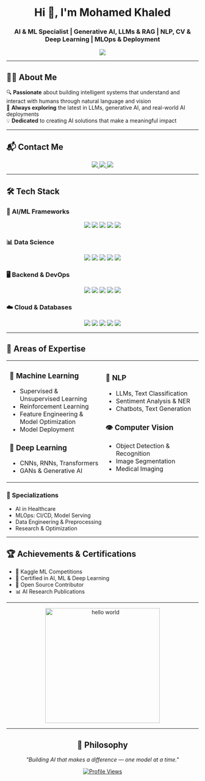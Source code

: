 <h1 align="center">Hi 👋, I'm Mohamed Khaled</h1>
<h3 align="center">AI & ML Specialist | Generative AI, LLMs & RAG | NLP, CV & Deep Learning | MLOps & Deployment</h3>

<p align="center">
  <img src="https://readme-typing-svg.demolab.com/?lines=AI+%26+Machine+Learning+Specialist;Generative+AI,+LLMs+%26+RAG;NLP,+Computer+Vision+%26+Deep+Learning;MLOps+%26+Model+Deployment&font=Fira+Code&center=true&width=600&height=45&color=0AF&vCenter=true&pause=1000&size=22"/>
</p>


---

## 🧑‍💻 About Me

🔍 **Passionate** about building intelligent systems that understand and interact with humans through natural language and vision  
🚀 **Always exploring** the latest in LLMs, generative AI, and real-world AI deployments  
💡 **Dedicated** to creating AI solutions that make a meaningful impact  

---

## 📬 Contact Me

<p align="center">
  <a href="mailto:qq11gharipqq11@gmail.com" target="_blank">
    <img src="https://img.shields.io/badge/Gmail-D14836?style=for-the-badge&logo=gmail&logoColor=white"/>
  </a>
  <a href="https://www.linkedin.com/in/mohamed-khaled-3a9021263" target="_blank">
    <img src="https://img.shields.io/badge/LinkedIn-0077B5?style=for-the-badge&logo=linkedin&logoColor=white"/>
  </a>
  <a href="https://kaggle.com/mohamed15320" target="_blank">
    <img src="https://img.shields.io/badge/Kaggle-20BEFF?style=for-the-badge&logo=Kaggle&logoColor=white"/>
  </a>
</p>

---

## 🛠️ Tech Stack

### 🤖 AI/ML Frameworks
<p align="center">
  <img src="https://img.shields.io/badge/Python-FFD43B?style=for-the-badge&logo=python&logoColor=blue"/>
  <img src="https://img.shields.io/badge/PyTorch-EE4C2C?style=for-the-badge&logo=pytorch&logoColor=white"/>
  <img src="https://img.shields.io/badge/TensorFlow-FF6F00?style=for-the-badge&logo=tensorflow&logoColor=white"/>
  <img src="https://img.shields.io/badge/scikit_learn-F7931E?style=for-the-badge&logo=scikit-learn&logoColor=white"/>
  <img src="https://img.shields.io/badge/OpenCV-27338e?style=for-the-badge&logo=OpenCV&logoColor=white"/>
</p>

### 📊 Data Science
<p align="center">
  <img src="https://img.shields.io/badge/Pandas-2C2D72?style=for-the-badge&logo=pandas&logoColor=white"/>
  <img src="https://img.shields.io/badge/Numpy-777BB4?style=for-the-badge&logo=numpy&logoColor=white"/>
  <img src="https://img.shields.io/badge/Plotly-239120?style=for-the-badge&logo=plotly&logoColor=white"/>
  <img src="https://img.shields.io/badge/Jupyter-F37626?style=for-the-badge&logo=Jupyter&logoColor=white"/>
  <img src="https://img.shields.io/badge/Seaborn-3776AB?style=for-the-badge&logo=python&logoColor=white"/>
</p>

### 🖥 Backend & DevOps
<p align="center">
  <img src="https://img.shields.io/badge/Django-092E20?style=for-the-badge&logo=django&logoColor=green"/>
  <img src="https://img.shields.io/badge/Flask-000000?style=for-the-badge&logo=flask&logoColor=white"/>
  <img src="https://img.shields.io/badge/FastAPI-009688?style=for-the-badge&logo=FastAPI&logoColor=white"/>
  <img src="https://img.shields.io/badge/Docker-2CA5E0?style=for-the-badge&logo=docker&logoColor=white"/>
  <img src="https://img.shields.io/badge/Git-F05032?style=for-the-badge&logo=git&logoColor=white"/>
</p>

### ☁️ Cloud & Databases
<p align="center">
  <img src="https://img.shields.io/badge/Amazon_AWS-FF9900?style=for-the-badge&logo=amazonaws&logoColor=white"/>
  <img src="https://img.shields.io/badge/MySQL-005C84?style=for-the-badge&logo=mysql&logoColor=white"/>
  <img src="https://img.shields.io/badge/SQLite-07405E?style=for-the-badge&logo=sqlite&logoColor=white"/>
  <img src="https://img.shields.io/badge/PostgreSQL-316192?style=for-the-badge&logo=postgresql&logoColor=white"/>
  <img src="https://img.shields.io/badge/MATLAB-0076A8?style=for-the-badge&logo=mathworks&logoColor=white"/>
</p>

---

## 🎯 Areas of Expertise

<table>
<tr>
<td width="50%">

### 🧠 Machine Learning  
- Supervised & Unsupervised Learning  
- Reinforcement Learning  
- Feature Engineering & Model Optimization  
- Model Deployment  

### 🔬 Deep Learning  
- CNNs, RNNs, Transformers  
- GANs & Generative AI  

</td>
<td width="50%">

### 💬 NLP  
- LLMs, Text Classification  
- Sentiment Analysis & NER  
- Chatbots, Text Generation  

### 👁 Computer Vision  
- Object Detection & Recognition  
- Image Segmentation  
- Medical Imaging  

</td>
</tr>
</table>

### 🔧 Specializations  
- AI in Healthcare  
- MLOps: CI/CD, Model Serving  
- Data Engineering & Preprocessing  
- Research & Optimization  

---

## 🏆 Achievements & Certifications

- 🥇 Kaggle ML Competitions  
- 📜 Certified in AI, ML & Deep Learning  
- 🎯 Open Source Contributor  
- 📊 AI Research Publications  

---

<div align="center"> 
  <img height="300em" src="https://cdna.artstation.com/p/assets/images/images/035/693/656/original/gwyneth-balucio-hello-world.gif?1615642877" alt="hello world">  
</div> 

---

<div align="center">

## 💭 Philosophy

*"Building AI that makes a difference — one model at a time."*

[![Profile Views](https://komarev.com/ghpvc/?username=ghreeb1&color=0077B5&style=for-the-badge)](https://github.com/ghreeb1)

</div>
